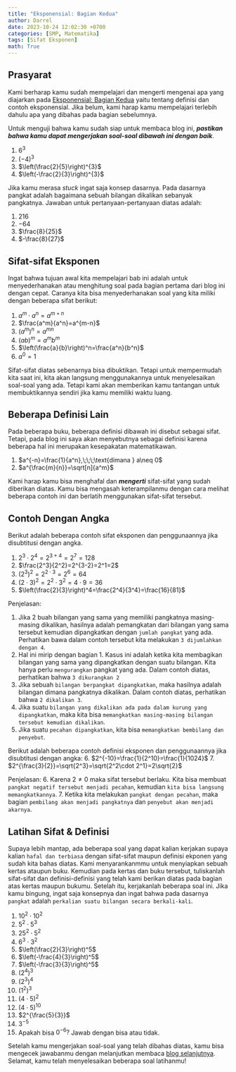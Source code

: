 ```yaml
---
title: "Eksponensial: Bagian Kedua"
author: Darrel
date: 2023-10-24 12:02:30 +0700
categories: [SMP, Matematika]
tags: [Sifat Eksponen]
math: True
---
```


## Prasyarat
Kami berharap kamu sudah mempelajari dan mengerti mengenai apa yang diajarkan pada [Eksponensial: Bagian Kedua]() yaitu tentang definisi dan contoh eksponensial. Jika belum, kami harap kamu mempelajari terlebih dahulu apa yang dibahas pada bagian sebelumnya.

Untuk menguji bahwa kamu sudah siap untuk membaca blog ini, ***pastikan bahwa kamu dapat mengerjakan soal-soal dibawah ini dengan baik***.
1. $6^3$
2. $(-4)^3$
3. $\left(\frac{2}{5}\right)^{3}$
4. $\left(-\frac{2}{3}\right)^{3}$

Jika kamu merasa _stuck_ ingat saja konsep dasarnya. Pada dasarnya pangkat adalah bagaimana sebuah bilangan dikalikan sebanyak pangkatnya. Jawaban untuk pertanyaan-pertanyaan diatas adalah:
1. $216$
2. $-64$
3. $\frac{8}{25}$
4. $-\frac{8}{27}$

## Sifat-sifat Eksponen
Ingat bahwa tujuan awal kita mempelajari bab ini adalah untuk menyederhanakan atau menghitung soal pada bagian pertama dari blog ini dengan cepat. Caranya kita bisa menyederhanakan soal yang kita miliki dengan beberapa sifat berikut:

1. $a^m\cdot a^n=a^{m+n}$
2. $\frac{a^m}{a^n}=a^{m-n}$
3. $(a^m)^n=a^{mn}$
4. $(ab)^m=a^mb^m$
5. $\left(\frac{a}{b}\right)^n=\frac{a^n}{b^n}$
6. $a^0=1$

Sifat-sifat diatas sebenarnya bisa dibuktikan. Tetapi untuk mempermudah kita saat ini, kita akan langsung menggunakannya untuk menyelesaikan soal-soal yang ada. Tetapi kami akan memberikan kamu tantangan untuk membuktikannya sendiri jika kamu memiliki waktu luang. 

## Beberapa Definisi Lain
Pada beberapa buku, beberapa definisi dibawah ini disebut sebagai sifat. Tetapi, pada blog ini saya akan menyebutnya sebagai definisi karena beberapa hal ini merupakan kesepakatan matematikawan.

1. $a^{-n}=\frac{1}{a^n},\;\;\;\text{dimana } a\neq 0$
2. $a^{\frac{m}{n}}=\sqrt[n]{a^m}$

Kami harap kamu bisa menghafal dan ***mengerti*** sifat-sifat yang sudah diberikan diatas. Kamu bisa mengasah keterampilanmu dengan cara melihat beberapa contoh ini dan berlatih menggunakan sifat-sifat tersebut.

## Contoh Dengan Angka
Berikut adalah beberapa contoh sifat eksponen dan penggunaannya jika disubtitusi dengan angka.
1. $2^3\cdot 2^4=2^{3+4}=2^7=128$
2. $\frac{2^3}{2^2}=2^{3-2}=2^1=2$
3. $(2^3)^2=2^{2\cdot 3}=2^6=64$
4. $(2\cdot 3)^2=2^2\cdot 3^2=4\cdot 9=36$
5. $\left(\frac{2}{3}\right)^4=\frac{2^4}{3^4}=\frac{16}{81}$


Penjelasan:
1. Jika 2 buah bilangan yang sama yang memiliki pangkatnya masing-masing dikalikan, hasilnya adalah pemangkatan dari bilangan yang sama tersebut kemudian dipangkatkan dengan `jumlah pangkat` yang ada. Perhatikan bawa dalam contoh tersebut kita melakukan `3 dijumlahkan dengan 4`.
2. Hal ini mirip dengan bagian 1. Kasus ini adalah ketika kita membagikan bilangan yang sama yang dipangkatkan dengan suatu bilangan. Kita hanya perlu `mengurangkan` pangkat yang ada. Dalam contoh diatas, perhatikan bahwa `3 dikurangkan 2`
3. Jika sebuah `bilangan berpangkat dipangkatkan`, maka hasilnya adalah bilangan dimana pangkatnya dikalikan. Dalam contoh diatas, perhatikan bahwa `2 dikalikan 3`.
4. Jika suatu `bilangan yang dikalikan ada pada dalam kurung yang dipangkatkan`, maka kita bisa `memangkatkan masing-masing bilangan tersebut kemudian dikalikan`.
5. Jika suatu `pecahan dipangkatkan`, kita bisa `memangkatkan bembilang dan penyebut`.

Berikut adalah beberapa contoh definisi eksponen dan penggunaannya jika disubtitusi dengan angka:
6. $2^{-10}=\frac{1}{2^10}=\frac{1}{1024}$
7. $2^{\frac{3}{2}}=\sqrt{2^3}=\sqrt{2^2\cdot 2^1}=2\sqrt{2}$

Penjelasan:
6. Karena $2\neq 0$ maka sifat tersebut berlaku. Kita bisa membuat `pangkat negatif tersebut menjadi pecahan`, kemudian `kita bisa langsung memangkatkannya`.
7. Ketika kita melakukan `pangkat dengan pecahan`, maka bagian `pembilang akan menjadi pangkatnya` dan `penyebut akan menjadi akarnya`. 

## Latihan Sifat & Definisi
Supaya lebih mantap, ada beberapa soal yang dapat kalian kerjakan supaya kalian `hafal dan terbiasa` dengan sifat-sifat maupun definisi ekponen yang sudah kita bahas diatas. Kami menyarankanmmu untuk menyiapkan sebuah kertas ataupun buku. Kemudian pada kertas dan buku tersebut, tuliskanlah sifat-sifat dan definisi-definisi yang telah kami berikan diatas pada bagian atas kertas maupun bukumu. Setelah itu, kerjakanlah beberapa soal ini. Jika kamu bingung, ingat saja konsepnya dan ingat bahwa pada dasarnya `pangkat` adalah `perkalian suatu bilangan secara berkali-kali`.

1. $10^2\cdot 10^2$
2. $5^2\cdot 5^3$
3. $25^2 \cdot 5^2$
4. $6^3 \cdot 3^2$
5. $\left(\frac{2}{3}\right)^5$
6. $\left(-\frac{4}{3}\right)^5$
7. $\left(-\frac{3}{3}\right)^5$
8. $(2^4)^3$
9. $(2^3)^4$
10. $(1^2)^3$
11. $(4\cdot 5)^{2}$
12. $(4\cdot 5)^{10}$
13. $2^{\frac{5}{3}}$
14. $3^{-5}$
15. Apakah bisa $0^{-6}?$ Jawab dengan bisa atau tidak.

Setelah kamu mengerjakan soal-soal yang telah dibahas diatas, kamu bisa mengecek jawabanmu dengan melanjutkan membaca [blog selanjutnya](/posts/eksponensial-bagian-ketiga/). Selamat, kamu telah menyelesaikan beberapa soal latihanmu!